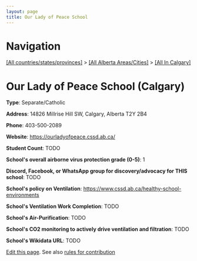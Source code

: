 ```yaml
---
layout: page
title: Our Lady of Peace School
---
```

# Navigation

[[All countries/states/provinces]](../../..) > [[All Alberta Areas/Cities]](../..) > [[All In Calgary]](..)

# Our Lady of Peace School (Calgary)

**Type**: Separate/Catholic

**Address**: 14826 Millrise Hill SW, Calgary, Alberta T2Y 2B4

**Phone**: 403-500-2089

**Website**: <https://ourladyofpeace.cssd.ab.ca/>

**Student Count**: TODO

**School's overall airborne virus protection grade (0-5)**: 1

**Discord, Facebook, or WhatsApp group for discovery/advocacy for THIS school**: TODO

**School's policy on Ventilation**: <https://www.cssd.ab.ca/healthy-school-environments>

**School's Ventilation Work Completion**: TODO

**School's Air-Purification**: TODO

**School's CO2 monitoring to actively drive ventilation and filtration**: TODO

**School's Wikidata URL**: TODO


[Edit this page](https://github.com/ventilate-schools/AB/edit/main/./Calgary/Our_Lady_of_Peace_School.md). See also [rules for contribution](../../../contribution-rules/)